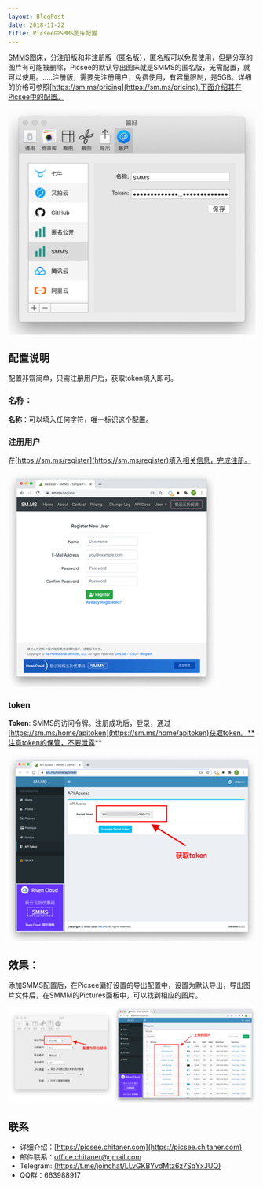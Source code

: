```yaml
---
layout: BlogPost
date: 2018-11-22
title: Picsee中SMMS图床配置
---
```


[SMMS](https://sm.ms)图床，分注册版和非注册版（匿名版），匿名版可以免费使用，但是分享的图片有可能被删除，Picsee的默认导出图床就是SMMS的匿名版，无需配置，就可以使用。.....<!-- more -->注册版，需要先注册用户，免费使用，有容量限制，是5GB。详细的价格可参照[https://sm.ms/pricing](https://sm.ms/pricing).下面介绍其在Picsee中的配置。

![配置](./images/Picsee_imageCloud_SMMS/SMMS.png)

## 配置说明
配置非常简单，只需注册用户后，获取token填入即可。

### 名称：
**名称**：可以填入任何字符，唯一标识这个配置。

### 注册用户
在[https://sm.ms/register](https://sm.ms/register)填入相关信息，完成注册。

![注册](./images/Picsee_imageCloud_SMMS/register.png)

### token
**Token**: SMMS的访问令牌。注册成功后，登录，通过[https://sm.ms/home/apitoken](https://sm.ms/home/apitoken)获取token。**注意token的保管，不要泄露**

![token](./images/Picsee_imageCloud_SMMS/token.png)

## 效果：
添加SMMS配置后，在Picsee偏好设置的导出配置中，设置为默认导出，导出图片文件后，在SMMM的Pictures面板中，可以找到相应的图片。

![result](./images/Picsee_imageCloud_SMMS/result.png)

## 联系
- 详细介绍：[https://picsee.chitaner.com](https://picsee.chitaner.com)
- 邮件联系：[office.chitaner@gmail.com](mailto:office.chitaner@gmail.com)
- Telegram: [(https://t.me/joinchat/LLvGKBYvdMtz6z7SgYxJUQ)](https://t.me/joinchat/LLvGKBYvdMtz6z7SgYxJUQ)
- QQ群：663988917